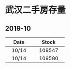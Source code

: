 # 武汉二手房存量   
## 2019-10

| Date | Stock |
| ------ | ------ |
| &nbsp;&nbsp;&nbsp;10/14&nbsp;&nbsp;&nbsp; | &nbsp;&nbsp;&nbsp;109547&nbsp;&nbsp;&nbsp; |
| &nbsp;&nbsp;&nbsp;10/14&nbsp;&nbsp;&nbsp; | &nbsp;&nbsp;&nbsp;109580&nbsp;&nbsp;&nbsp; |



